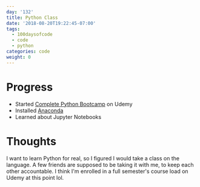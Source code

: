 ```yaml
---
day: '132'
title: Python Class
date: '2018-08-20T19:22:45-07:00'
tags:
  - 100daysofcode
  - code
  - python
categories: code
weight: 0
---
```

# Progress
- Started [Complete Python Bootcamp](https://www.udemy.com/complete-python-bootcamp/) on Udemy
- Installed [Anaconda](https://www.anaconda.com/)
- Learned about Jupyter Notebooks

# Thoughts
I want to learn Python for real, so I figured I would take a class on the language. A few friends are supposed to be taking it with me, to keep each other accountable. I think I'm enrolled in a full semester's course load on Udemy at this point lol. 
